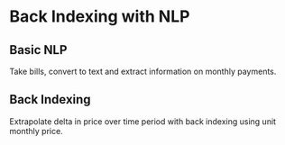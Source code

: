 # Back Indexing with NLP

## Basic NLP

Take bills, convert to text and extract information on monthly payments.

## Back Indexing

Extrapolate delta in price over time period with back indexing using unit monthly price.